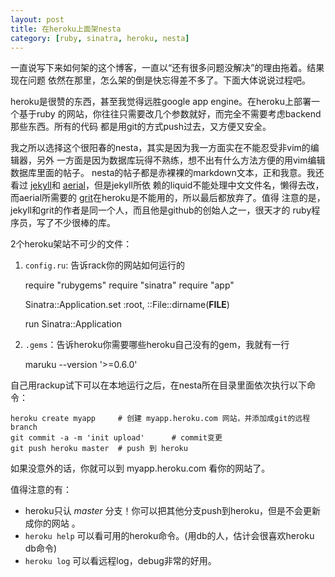 ```yaml
---
layout: post
title: 在heroku上面架nesta
category: [ruby, sinatra, heroku, nesta]
---
```


一直说写下来如何架的这个博客，一直以“还有很多问题没解决”的理由拖着。结果现在问题
依然在那里，怎么架的倒是快忘得差不多了。下面大体说说过程吧。

heroku是很赞的东西，甚至我觉得远胜google app engine。在heroku上部署一个基于ruby
的网站，你往往只需要改几个参数就好，而完全不需要考虑backend那些东西。所有的代码
都是用git的方式push过去，又方便又安全。

我之所以选择这个很阳春的nesta，其实是因为我一方面实在不能忍受非vim的编辑器，另外
一方面是因为数据库玩得不熟练，想不出有什么方法方便的用vim编辑数据库里面的帖子。
nesta的帖子都是赤裸裸的markdown文本，正和我意。我还看过
[jekyll](http://github.com/mojombo/jekyll)和
[aerial](http://mattsears.com/2009/4/4/git-blogging-with-aerial)，但是jekyll所依
赖的liquid不能处理中文文件名，懒得去改，而aerial所需要的
[grit](http://github.com/mojombo/grit)在heroku是不能用的，所以最后都放弃了。值得
注意的是，jekyll和grit的作者是同一个人，而且他是github的创始人之一，很天才的
ruby程序员，写了不少很棒的库。

2个heroku架站不可少的文件：

1. `config.ru`: 告诉rack你的网站如何运行的

    require "rubygems"
    require "sinatra"
    require "app"

    Sinatra::Application.set :root, ::File::dirname(__FILE__)

    run Sinatra::Application

2. `.gems`：告诉heroku你需要哪些heroku自己没有的gem，我就有一行

    maruku --version '>=0.6.0'

自己用rackup试下可以在本地运行之后，在nesta所在目录里面依次执行以下命令：

    heroku create myapp     # 创建 myapp.heroku.com 网站，并添加成git的远程branch
    git commit -a -m 'init upload'      # commit变更
    git push heroku master  # push 到 heroku

如果没意外的话，你就可以到 myapp.heroku.com 看你的网站了。

值得注意的有：

- heroku只认 *master* 分支！你可以把其他分支push到heroku，但是不会更新成你的网站
。
- `heroku help` 可以看可用的heroku命令。(用db的人，估计会很喜欢heroku db命令)
- `heroku log` 可以看远程log，debug非常的好用。
